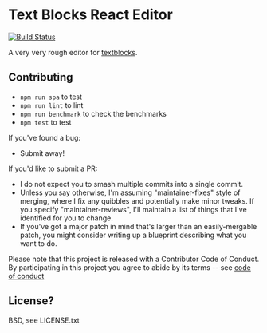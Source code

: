 # Text Blocks React Editor

[![Build Status](https://travis-ci.org/rm3web/textblocks-react-editor.svg)](https://travis-ci.org/rm3web/textblocks-react-editor)

A very very rough editor for [textblocks](https://www.npmjs.com/package/textblocks).

## Contributing

* `npm run spa` to test
* `npm run lint` to lint
* `npm run benchmark` to check the benchmarks
* `npm test` to test

If you've found a bug:
 * Submit away!

If you'd like to submit a PR:
 * I do not expect you to smash multiple commits into a single commit.
 * Unless you say otherwise, I'm assuming "maintainer-fixes" style of merging, where I fix any quibbles and potentially make minor tweaks.  If you specify "maintainer-reviews", I'll maintain a list of things that I've identified for you to change.
 * If you've got a major patch in mind that's larger than an easily-mergable patch, you might consider writing up a blueprint describing what you want to do.

Please note that this project is released with a Contributor Code of Conduct. By participating in this project you agree to abide by its terms -- see [code of conduct](code_of_conduct.md)

## License?

BSD, see LICENSE.txt
